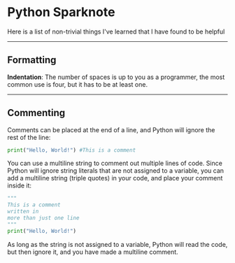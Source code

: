 # Python Sparknote

Here is a list of non-trivial things I've learned that I have found to be helpful

---

## Formatting

**Indentation**: The number of spaces is up to you as a programmer, the most common use is four, but it has to be at least one.

---

## Commenting

Comments can be placed at the end of a line, and Python will ignore the rest of the line:

```python
print("Hello, World!") #This is a comment
```

You can use a multiline string to comment out multiple lines of code. Since Python will ignore string literals that are not assigned to a variable, you can add a multiline string (triple quotes) in your code, and place your comment inside it:

```python
"""
This is a comment
written in
more than just one line
"""
print("Hello, World!")
```

As long as the string is not assigned to a variable, Python will read the code, but then ignore it, and you have made a multiline comment.